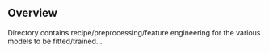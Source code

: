 ## Overview

Directory contains recipe/preprocessing/feature engineering for the various models to be fitted/trained...
